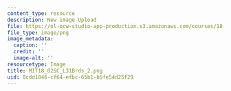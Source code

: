 ```yaml
---
content_type: resource
description: New image Upload
file: https://ol-ocw-studio-app-production.s3.amazonaws.com/courses/18-02sc-multivariable-calculus-fall-2010/8cdd1846cf64efbc65b1b5fe54d25f29_MIT18_02SC_L31Brds_2.png
file_type: image/png
image_metadata:
  caption: ''
  credit: ''
  image-alt: ''
resourcetype: Image
title: MIT18_02SC_L31Brds_2.png
uid: 8cdd1846-cf64-efbc-65b1-b5fe54d25f29
---
```


